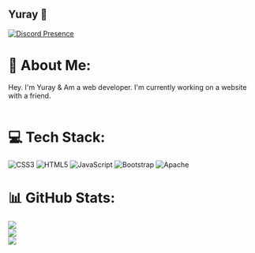 ## Yuray 🦋
[![Discord Presence](https://lanyard.cnrad.dev/api/786298938915422219?idleMessage=EzCord%20>%20Mikocord)](https://discord.gg/wyldhost) 

# 💫 About Me:
Hey. I'm Yuray & Am a web developer. I'm currently working on a website with a friend. <br><br>

# 💻 Tech Stack:
![CSS3](https://img.shields.io/badge/css3-%231572B6.svg?style=for-the-badge&logo=css3&logoColor=white) ![HTML5](https://img.shields.io/badge/html5-%23E34F26.svg?style=for-the-badge&logo=html5&logoColor=white) ![JavaScript](https://img.shields.io/badge/javascript-%23323330.svg?style=for-the-badge&logo=javascript&logoColor=%23F7DF1E) ![Bootstrap](https://img.shields.io/badge/bootstrap-%23563D7C.svg?style=for-the-badge&logo=bootstrap&logoColor=white) ![Apache](https://img.shields.io/badge/apache-%23D42029.svg?style=for-the-badge&logo=apache&logoColor=white)

# 📊 GitHub Stats:
![](https://github-readme-stats.vercel.app/api?username=Yuray-Dev&theme=radical&hide_border=false&include_all_commits=true&count_private=false)<br/>
![](https://github-readme-streak-stats.herokuapp.com/?user=Yuray-Dev&theme=radical&hide_border=false)<br/>
![](https://github-readme-stats.vercel.app/api/top-langs/?username=Yuray-Dev&theme=radical&hide_border=false&include_all_commits=true&count_private=false&layout=compact)
